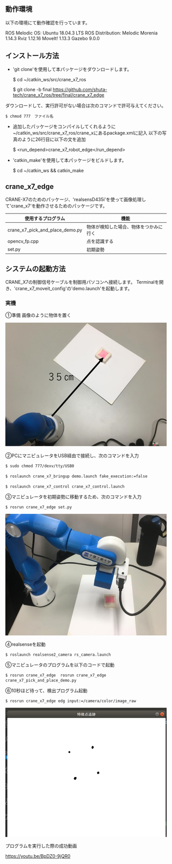 ## 動作環境

以下の環境にて動作確認を行っています。

ROS Melodic
OS: Ubuntu 18.04.3 LTS
ROS Distribution: Melodic Morenia 1.14.3
Rviz 1.12.16
MoveIt! 1.13.3
Gazebo 9.0.0

## インストール方法

- 'git clone'を使用して本パッケージをダウンロードします。

	$ cd ~/catkin_ws/src/crane_x7_ros

	$ git clone -b final https://github.com/shuta-tech/crane_x7_ros/tree/final/crane_x7_edge


ダウンロードして、実行許可がない場合は次のコマンドで許可与えてください。

	$ chmod 777　ファイル名

- 追加したパッケージをコンパイルしてくれるように~/catkin_ws/src/crane_x7_ros/crane_xにあるpackage.xmlに記入
  以下の写真のように26行目に以下の文を追加

	$ <run_depend>crane_x7_robot_edge</run_depend>

- 'catkin_make'を使用して本パッケージをビルドします。

	$ cd ~/catkin_ws && catkin_make


## crane_x7_edge

CRANE-X7のためのパッケージ、'realsensD435i'を使って画像処理して'crane_x7'を動作させるためのパッケージです。

| 使用するプログラム | 機能 |
----|----
| crane_x7_pick_and_place_demo.py | 物体が検知した場合、物体をつかみに行く |
| opencv_fp.cpp | 点を認識する |
| set.py | 初期姿勢 |

## システムの起動方法

CRANE_X7の制御信号ケーブルを制御用パソコンへ接続します。 Terminalを開き、'crane_x7_moveit_config'の'demo.launch'を起動します。

### 実機

①準備
画像のように物体を置く

![bringup](https://github.com/piropann/crane_x7_ros/blob/master/crane_x7_examples/srv/wef.png "bringup")

②PCにマニピュレータをUSB経由で接続し、次のコマンドを入力

	$ sudo chmod 777/dexv/tty/USB0

	$ roslaunch crane_x7_bringup demo.launch fake_execution:=false

	$ roslaunch crane_x7_control crane_x7_control.launch

➂マニピュレータを初期姿勢に移動するため、次のコマンドを入力

	$ rosrun crane_x7_edge set.py

![bringup](https://github.com/piropann/crane_x7_ros/blob/master/crane_x7_examples/srv/ima.jpg "bringup")

➃realsenseを起動

	$ roslaunch realsense2_camera rs_camera.launch

➄マニピュレータのプログラムを以下のコードで起動

	$ rosrun crane_x7_edge  rosrun crane_x7_edge crane_x7_pick_and_place_demo.py


➅10秒ほど待って、検出プログラム起動

	$ rosrun crane_x7_edge edg input:=/camera/color/image_raw

![bringup](https://github.com/piropann/crane_x7_ros/blob/master/crane_x7_examples/srv/123.png "bringup")

プログラムを実行した際の成功動画

https://youtu.be/BpDZ0-9jQR0